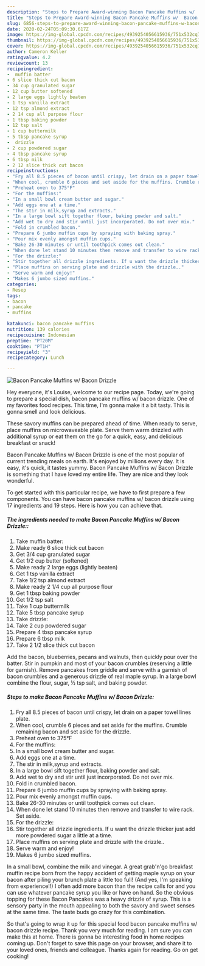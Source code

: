 ```yaml
---
description: "Steps to Prepare Award-winning Bacon Pancake Muffins w/  Bacon Drizzle"
title: "Steps to Prepare Award-winning Bacon Pancake Muffins w/  Bacon Drizzle"
slug: 6856-steps-to-prepare-award-winning-bacon-pancake-muffins-w-bacon-drizzle
date: 2020-02-24T05:09:30.617Z
image: https://img-global.cpcdn.com/recipes/4939254056615936/751x532cq70/bacon-pancake-muffins-w-bacon-drizzle-recipe-main-photo.jpg
thumbnail: https://img-global.cpcdn.com/recipes/4939254056615936/751x532cq70/bacon-pancake-muffins-w-bacon-drizzle-recipe-main-photo.jpg
cover: https://img-global.cpcdn.com/recipes/4939254056615936/751x532cq70/bacon-pancake-muffins-w-bacon-drizzle-recipe-main-photo.jpg
author: Cameron Keller
ratingvalue: 4.2
reviewcount: 13
recipeingredient:
-  muffin batter
- 6 slice thick cut bacon
- 34 cup granulated sugar
- 12 cup butter softened
- 2 large eggs lightly beaten
- 1 tsp vanilla extract
- 12 tsp almond extract
- 2 14 cup all purpose flour
- 1 tbsp baking powder
- 12 tsp salt
- 1 cup buttermilk
- 5 tbsp pancake syrup
-  drizzle
- 2 cup powdered sugar
- 4 tbsp pancake syrup
- 6 tbsp milk
- 2 12 slice thick cut bacon
recipeinstructions:
- "Fry all 8.5 pieces of bacon until crispy, let drain on a paper towel lines plate."
- "When cool, crumble 6 pieces and set aside for the muffins. Crumble remaining bacon and set aside for the drizzle."
- "Preheat oven to 375°F"
- "For the muffins:"
- "In a small bowl cream butter and sugar."
- "Add eggs one at a time."
- "The stir in milk,syrup and extracts."
- "In a large bowl sift together flour, baking powder and salt."
- "Add wet to dry and stir until just incorporated. Do not over mix."
- "Fold in crumbled bacon."
- "Prepare 6 jumbo muffin cups by spraying with baking spray."
- "Pour mix evenly amongst muffin cups."
- "Bake 26-30 minutes or until toothpick comes out clean."
- "When done let stand 10 minutes then remove and transfer to wire rack. Set aside."
- "For the drizzle:"
- "Stir together all drizzle ingredients. If u want the drizzle thicker just add more powdered sugar a little at a time."
- "Place muffins on serving plate and drizzle with the drizzle.."
- "Serve warm and enjoy!"
- "Makes 6 jumbo sized muffins."
categories:
- Resep
tags:
- bacon
- pancake
- muffins

katakunci: bacon pancake muffins
nutrition: 139 calories
recipecuisine: Indonesian
preptime: "PT20M"
cooktime: "PT1H"
recipeyield: "3"
recipecategory: Lunch

---
```



![Bacon Pancake Muffins w/  Bacon Drizzle](https://img-global.cpcdn.com/recipes/4939254056615936/751x532cq70/bacon-pancake-muffins-w-bacon-drizzle-recipe-main-photo.jpg)

Hey everyone, it's Louise, welcome to our recipe page. Today, we're going to prepare a special dish, bacon pancake muffins w/  bacon drizzle. One of my favorites food recipes. This time, I'm gonna make it a bit tasty. This is gonna smell and look delicious.

These savory muffins can be prepared ahead of time. When ready to serve, place muffins on microwaveable plate. Serve them warm drizzled with additional syrup or eat them on the go for a quick, easy, and delicious breakfast or snack!

Bacon Pancake Muffins w/  Bacon Drizzle is one of the most popular of current trending meals on earth. It's enjoyed by millions every day. It is easy, it's quick, it tastes yummy. Bacon Pancake Muffins w/  Bacon Drizzle is something that I have loved my entire life. They are nice and they look wonderful.


To get started with this particular recipe, we have to first prepare a few components. You can have bacon pancake muffins w/  bacon drizzle using 17 ingredients and 19 steps. Here is how you can achieve that.

##### The ingredients needed to make Bacon Pancake Muffins w/  Bacon Drizzle::

1. Take  muffin batter:
1. Make ready 6 slice thick cut bacon
1. Get 3/4 cup granulated sugar
1. Get 1/2 cup butter (softened)
1. Make ready 2 large eggs (lightly beaten)
1. Get 1 tsp vanilla extract
1. Take 1/2 tsp almond extract
1. Make ready 2 1/4 cup all purpose flour
1. Get 1 tbsp baking powder
1. Get 1/2 tsp salt
1. Take 1 cup buttermilk
1. Take 5 tbsp pancake syrup
1. Take  drizzle:
1. Take 2 cup powdered sugar
1. Prepare 4 tbsp pancake syrup
1. Prepare 6 tbsp milk
1. Take 2 1/2 slice thick cut bacon


Add the bacon, blueberries, pecans and walnuts, then quickly pour over the batter. Stir in pumpkin and most of your bacon crumbles (reserving a little for garnish). Remove pancakes from griddle and serve with a garnish of bacon crumbles and a generous drizzle of real maple syrup. In a large bowl combine the flour, sugar, ½ tsp salt, and baking powder. 

##### Steps to make Bacon Pancake Muffins w/  Bacon Drizzle:

1. Fry all 8.5 pieces of bacon until crispy, let drain on a paper towel lines plate.
1. When cool, crumble 6 pieces and set aside for the muffins. Crumble remaining bacon and set aside for the drizzle.
1. Preheat oven to 375°F
1. For the muffins:
1. In a small bowl cream butter and sugar.
1. Add eggs one at a time.
1. The stir in milk,syrup and extracts.
1. In a large bowl sift together flour, baking powder and salt.
1. Add wet to dry and stir until just incorporated. Do not over mix.
1. Fold in crumbled bacon.
1. Prepare 6 jumbo muffin cups by spraying with baking spray.
1. Pour mix evenly amongst muffin cups.
1. Bake 26-30 minutes or until toothpick comes out clean.
1. When done let stand 10 minutes then remove and transfer to wire rack. Set aside.
1. For the drizzle:
1. Stir together all drizzle ingredients. If u want the drizzle thicker just add more powdered sugar a little at a time.
1. Place muffins on serving plate and drizzle with the drizzle..
1. Serve warm and enjoy!
1. Makes 6 jumbo sized muffins.


In a small bowl, combine the milk and vinegar. A great grab&#39;n&#39;go breakfast muffin recipe born from the happy accident of getting maple syrup on your bacon after piling your brunch plate a little too full! (And yes, I&#39;m speaking from experience!!) I often add more bacon than the recipe calls for and you can use whatever pancake syrup you like or have on hand. So the obvious topping for these Bacon Pancakes was a heavy drizzle of syrup. This is a sensory party in the mouth appealing to both the savory and sweet senses at the same time. The taste buds go crazy for this combination. 

So that's going to wrap it up for this special food bacon pancake muffins w/  bacon drizzle recipe. Thank you very much for reading. I am sure you can make this at home. There is gonna be interesting food in home recipes coming up. Don't forget to save this page on your browser, and share it to your loved ones, friends and colleague. Thanks again for reading. Go on get cooking!
